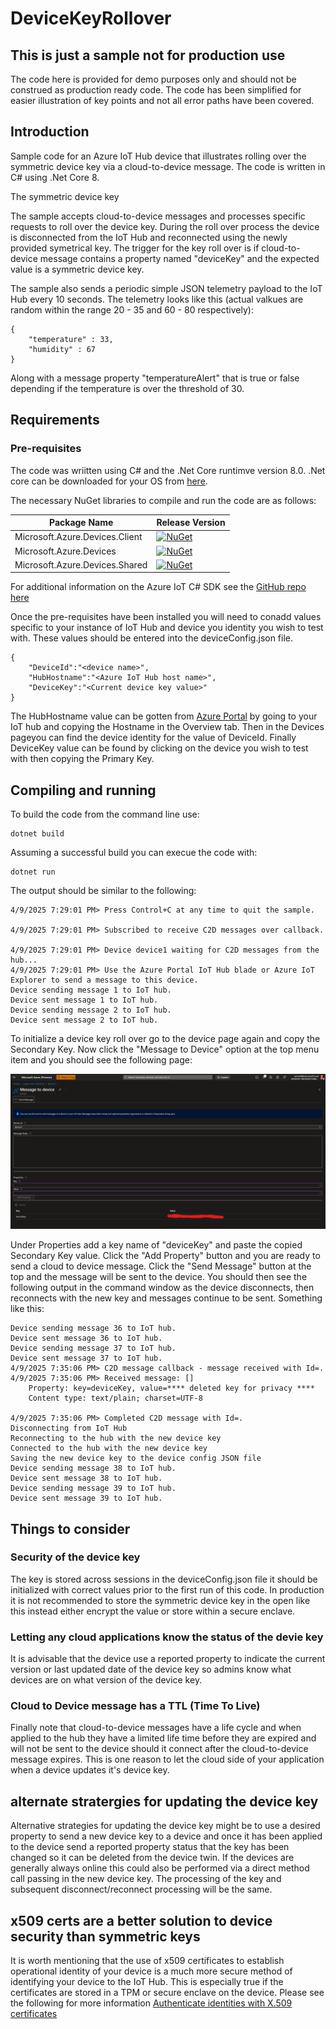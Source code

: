 # DeviceKeyRollover

## This is just a sample not for production use

The code here is provided for demo purposes only and should not be construed as production ready code.  The code has been simplified for easier illustration of key points and not all error paths have been covered.

## Introduction
Sample code for an Azure IoT Hub device that illustrates rolling over the symmetric device key via a cloud-to-device message.  The code is written in C# using .Net Core 8. 

The symmetric device key 

The sample accepts cloud-to-device messages and processes specific requests to roll over the device key.  During the roll over process the device is disconnected from the IoT Hub and reconnected using the newly provided symetrical key.  The trigger for the key roll over is if cloud-to-device message contains a property named "deviceKey" and the expected value is a symmetric device key.

The sample also sends a periodic simple JSON telemetry payload to the IoT Hub every 10 seconds.  The telemetry looks like this (actual valkues are random within the range 20 - 35 and 60 - 80 respectively):

```
{
    "temperature" : 33,
    "humidity" : 67
}
```

Along with a message property "temperatureAlert" that is true or false depending if the temperature is over the threshold of 30.

## Requirements


### Pre-requisites

The code was wriitten using C# and the .Net Core runtimve version 8.0.  .Net core can be downloaded for your OS from [here](https://dotnet.microsoft.com/en-us/download/dotnet/8.0).

The necessary NuGet libraries to compile and run the code are as follows:

| Package Name                                          | Release Version                                           |
| ---                                                   | ---                                                       |
| Microsoft.Azure.Devices.Client                        | [![NuGet](https://img.shields.io/nuget/v/Microsoft.Azure.Devices.Client.svg?style=plastic "")](https://www.nuget.org/packages/Microsoft.Azure.Devices.Client/)    |
| Microsoft.Azure.Devices                               | [![NuGet](https://img.shields.io/nuget/v/Microsoft.Azure.Devices.svg?style=plastic "")](https://www.nuget.org/packages/Microsoft.Azure.Devices.Provisioning.Service/)   |
| Microsoft.Azure.Devices.Shared                        | [![NuGet](https://img.shields.io/nuget/v/Microsoft.Azure.Devices.Shared.svg?style=plastic "")](https://www.nuget.org/packages/Microsoft.Azure.Devices.Shared/)     |

For additional information on the Azure IoT C# SDK see the [GitHub repo here](https://github.com/Azure/azure-iot-sdk-csharp)

Once the pre-requisites have been installed you will need to conadd values specific to your instance of IoT Hub and device you identity you wish to test with.  These values should be entered into the deviceConfig.json file.

```
{
    "DeviceId":"<device name>",
    "HubHostname":"<Azure IoT Hub host name>",
    "DeviceKey":"<Current device key value>"
}
```

The HubHostname value can be gotten from [Azure Portal](https://portal.azure.com) by going to your IoT hub and copying the Hostname in the Overview tab.  Then in the Devices pageyou can find the device identity for the value of DeviceId.  Finally DeviceKey value can be found by clicking on the device you wish to test with then copying the Primary Key.

## Compiling and running

To build the code from the command line use:

```
dotnet build
```

Assuming a successful build you can execue the code with:

```
dotnet run
```

The output should be similar to the following:

```
4/9/2025 7:29:01 PM> Press Control+C at any time to quit the sample.

4/9/2025 7:29:01 PM> Subscribed to receive C2D messages over callback.

4/9/2025 7:29:01 PM> Device device1 waiting for C2D messages from the hub...
4/9/2025 7:29:01 PM> Use the Azure Portal IoT Hub blade or Azure IoT Explorer to send a message to this device.
Device sending message 1 to IoT hub.
Device sent message 1 to IoT hub.
Device sending message 2 to IoT hub.
Device sent message 2 to IoT hub.
```
To initialize a device key roll over go to the device page again and copy the Secondary Key.  Now click the "Message to Device" option at the top menu item and you should see the following page:

![Sending a Cloud to Device message](assets/sendingC2Dmessage.png "Sending a Cloud to Device message")

Under Properties add a key name of "deviceKey" and paste the copied Secondary Key value.  Click the "Add Property" button and you are ready to send a cloud to device message.  Click the "Send Message" button at the top and the message will be sent to the device.  You should then see the following output in the command window as the device disconnects, then reconnects with the new key and messages continue to be sent.  Something like this:

```
Device sending message 36 to IoT hub.
Device sent message 36 to IoT hub.
Device sending message 37 to IoT hub.
Device sent message 37 to IoT hub.
4/9/2025 7:35:06 PM> C2D message callback - message received with Id=.
4/9/2025 7:35:06 PM> Received message: []
	Property: key=deviceKey, value=**** deleted key for privacy ****
	Content type: text/plain; charset=UTF-8

4/9/2025 7:35:06 PM> Completed C2D message with Id=.
Disconnecting from IoT Hub
Reconnecting to the hub with the new device key
Connected to the hub with the new device key
Saving the new device key to the device config JSON file
Device sending message 38 to IoT hub.
Device sent message 38 to IoT hub.
Device sending message 39 to IoT hub.
Device sent message 39 to IoT hub.
```

## Things to consider

### Security of the device key
The key is stored across sessions in the deviceConfig.json file it should be initialized with correct values prior to the first run of this code.  In production it is not recommended to store the symmetric device key in the open like this instead either encrypt the value or store within a secure enclave.   

### Letting any cloud applications know the status of the devie key
It is advisable that the device use a reported property to indicate the current version or last updated date of the device key so admins know what devices are on what version of the device key.

### Cloud to Device message has a TTL (Time To Live)
Finally note that cloud-to-device messages have a life cycle and when applied to the hub they have a limited life time before they are expired and will not be sent to the device should it connect after the cloud-to-device message expires.  This is one reason to let the cloud side of your application when a device updates it's device key.

## alternate stratergies for updating the device key
Alternative strategies for updating the device key might be to use a desired property to send a new device key to a device and once it has been applied to the device send a reported property status that the key has been changed so it can be deleted from the device twin.  If the devices are generally always online this could also be performed via a direct method call passing in the new device key.  The processing of the key and subsequent disconnect/reconnect processing will be the same.

## x509 certs are a better solution to device security than symmetric keys
It is worth mentioning that the use of x509 certificates to establish operational identity of your device is a much more secure method of identifying your device to the IoT Hub.  This is especially true if the certificates are stored in a TPM or secure enclave on the device.  Please see the following for more information [Authenticate identities with X.509 certificates](https://learn.microsoft.com/en-us/azure/iot-hub/authenticate-authorize-x509)
